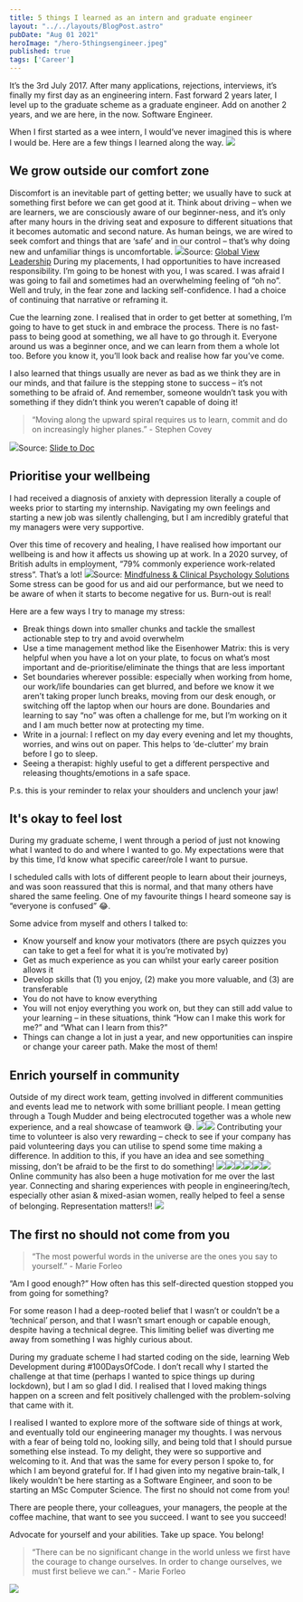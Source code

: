 ```yaml
---
title: 5 things I learned as an intern and graduate engineer
layout: "../../layouts/BlogPost.astro"
pubDate: "Aug 01 2021"
heroImage: "/hero-5thingsengineer.jpeg"
published: true
tags: ['Career']
---
```



It’s the 3rd July 2017. After many applications, rejections, interviews, it’s finally my first day as an engineering intern. Fast forward 2 years later, I level up to the graduate scheme as a graduate engineer. Add on another 2 years, and we are here, in the now. Software Engineer.

When I first started as a wee intern, I would’ve never imagined this is where I would be. Here are a few things I learned along the way.
![](__GHOST_URL__/content/images/2021/09/FB_IMG_1510132523059-1.jpg)
## We grow outside our comfort zone

Discomfort is an inevitable part of getting better; we usually have to suck at something first before we can get good at it. Think about driving – when we are learners, we are consciously aware of our beginner-ness, and it’s only after many hours in the driving seat and exposure to different situations that it becomes automatic and second nature. As human beings, we are wired to seek comfort and things that are ‘safe’ and in our control – that’s why doing new and unfamiliar things is uncomfortable.
![](__GHOST_URL__/content/images/2021/09/7bcf77b4-54a7-4e01-b5d9-aecc76571b60-original.jpeg)Source: [Global View ](https://www.globalviewleadership.com/blog/fear-see-also-courage)[Leadership](https://www.globalviewleadership.com/blog/fear-see-also-courage)
During my placements, I had opportunities to have increased responsibility. I’m going to be honest with you, I was scared. I was afraid I was going to fail and sometimes had an overwhelming feeling of “oh no”. Well and truly, in the fear zone and lacking self-confidence. I had a choice of continuing that narrative or reframing it.

Cue the learning zone. I realised that in order to get better at something, I’m going to have to get stuck in and embrace the process. There is no fast-pass to being good at something, we all have to go through it. Everyone around us was a beginner once, and we can learn from them a whole lot too. Before you know it, you’ll look back and realise how far you’ve come.

I also learned that things usually are never as bad as we think they are in our minds, and that failure is the stepping stone to success – it’s not something to be afraid of. And remember, someone wouldn’t task you with something if they didn’t think you weren’t capable of doing it!

> “Moving along the upward spiral requires us to learn, commit and do on increasingly higher planes.” - Stephen Covey

![](__GHOST_URL__/content/images/2021/09/image-29.jpg)Source: [Slide to Doc](https://slidetodoc.com/seven-habits-of-highly-effective-people-stephen-covey/)
## Prioritise your wellbeing

I had received a diagnosis of anxiety with depression literally a couple of weeks prior to starting my internship. Navigating my own feelings and starting a new job was silently challenging, but I am incredibly grateful that my managers were very supportive.

Over this time of recovery and healing, I have realised how important our wellbeing is and how it affects us showing up at work. In a 2020 survey, of British adults in employment, “79% commonly experience work-related stress”. That’s a lot!
![](__GHOST_URL__/content/images/2021/09/PERFORMANCE-CURVE1-1024x557.jpg)Source: [Mindfulness & Clinical Psychology Solutions](https://mi-psych.com.au/what-is-stress/)
Some stress can be good for us and aid our performance, but we need to be aware of when it starts to become negative for us. Burn-out is real!

Here are a few ways I try to manage my stress:

- Break things down into smaller chunks and tackle the smallest actionable step to try and avoid overwhelm
- Use a time management method like the Eisenhower Matrix: this is very helpful when you have a lot on your plate, to focus on what’s most important and de-prioritise/eliminate the things that are less important
- Set boundaries wherever possible: especially when working from home, our work/life boundaries can get blurred, and before we know it we aren’t taking proper lunch breaks, moving from our desk enough, or switching off the laptop when our hours are done. Boundaries and learning to say “no” was often a challenge for me, but I’m working on it and I am much better now at protecting my time.
- Write in a journal: I reflect on my day every evening and let my thoughts, worries, and wins out on paper. This helps to ‘de-clutter’ my brain before I go to sleep.
- Seeing a therapist: highly useful to get a different perspective and releasing thoughts/emotions in a safe space.

P.s. this is your reminder to relax your shoulders and unclench your jaw!

## It's okay to feel lost

During my graduate scheme, I went through a period of just not knowing what I wanted to do and where I wanted to go. My expectations were that by this time, I’d know what specific career/role I want to pursue.

I scheduled calls with lots of different people to learn about their journeys, and was soon reassured that this is normal, and that many others have shared the same feeling. One of my favourite things I heard someone say is “everyone is confused” 😂.

Some advice from myself and others I talked to:

- Know yourself and know your motivators (there are psych quizzes you can take to get a feel for what it is you’re motivated by)
- Get as much experience as you can whilst your early career position allows it
- Develop skills that (1) you enjoy, (2) make you more valuable, and (3) are transferable
- You do not have to know everything
- You will not enjoy everything you work on, but they can still add value to your learning – in these situations, think “How can I make this work for me?” and “What can I learn from this?”
- Things can change a lot in just a year, and new opportunities can inspire or change your career path. Make the most of them!

## Enrich yourself in community

Outside of my direct work team, getting involved in different communities and events lead me to network with some brilliant people. I mean getting through a Tough Mudder and being electrocuted together was a whole new experience, and a real showcase of teamwork 😅.
![](__GHOST_URL__/content/images/2021/09/EAI_TM070919_K_04593.JPG)![](__GHOST_URL__/content/images/2021/09/EAI_TM070919_PC_02042.jpg)
Contributing your time to volunteer is also very rewarding – check to see if your company has paid volunteering days you can utilise to spend some time making a difference. In addition to this, if you have an idea and see something missing, don’t be afraid to be the first to do something!
![](__GHOST_URL__/content/images/2021/09/58766036_10218716242682363_599747626895671296_n.jpg)![](__GHOST_URL__/content/images/2021/09/received_1143780612457831.jpeg)![](__GHOST_URL__/content/images/2021/09/20180723_225950.jpg)![](__GHOST_URL__/content/images/2021/09/FB_IMG_1546253006411.jpg)![](__GHOST_URL__/content/images/2021/09/1572570109671_picture.jpg)![](__GHOST_URL__/content/images/2021/09/IMG-20191205-WA0017.jpg)
Online community has also been a huge motivation for me over the last year. Connecting and sharing experiences with people in engineering/tech, especially other asian & mixed-asian women, really helped to feel a sense of belonging. Representation matters!!
![](__GHOST_URL__/content/images/2021/09/Screenshot_20210801-154953_Instagram.jpg)

## The first no should not come from you

> “The most powerful words in the universe are the ones you say to yourself.” - Marie Forleo

“Am I good enough?” How often has this self-directed question stopped you from going for something?

For some reason I had a deep-rooted belief that I wasn’t or couldn’t be a ‘technical’ person, and that I wasn’t smart enough or capable enough, despite having a technical degree. This limiting belief was diverting me away from something I was highly curious about.

During my graduate scheme I had started coding on the side, learning Web Development during #100DaysOfCode. I don’t recall why I started the challenge at that time (perhaps I wanted to spice things up during lockdown), but I am so glad I did. I realised that I loved making things happen on a screen and felt positively challenged with the problem-solving that came with it.

I realised I wanted to explore more of the software side of things at work, and eventually told our engineering manager my thoughts. I was nervous with a fear of being told no, looking silly, and being told that I should pursue something else instead. To my delight, they were so supportive and welcoming to it. And that was the same for every person I spoke to, for which I am beyond grateful for. If I had given into my negative brain-talk, I likely wouldn’t be here starting as a Software Engineer, and soon to be starting an MSc Computer Science. The first no should not come from you!

There are people there, your colleagues, your managers, the people at the coffee machine, that want to see you succeed. I want to see you succeed!

Advocate for yourself and your abilities. Take up space. You belong!

> “There can be no significant change in the world unless we first have the courage to change ourselves. In order to change ourselves, we must first believe we can.” - Marie Forleo

![](https://img.buymeacoffee.com/button-api/?text=Buy%20me%20a%20coffee&amp;emoji=%F0%9F%8C%B8&amp;slug=nicoleac&amp;button_colour=BD5FFF&amp;font_colour=ffffff&amp;font_family=Inter&amp;outline_colour=000000&amp;coffee_colour=FFDD00)
